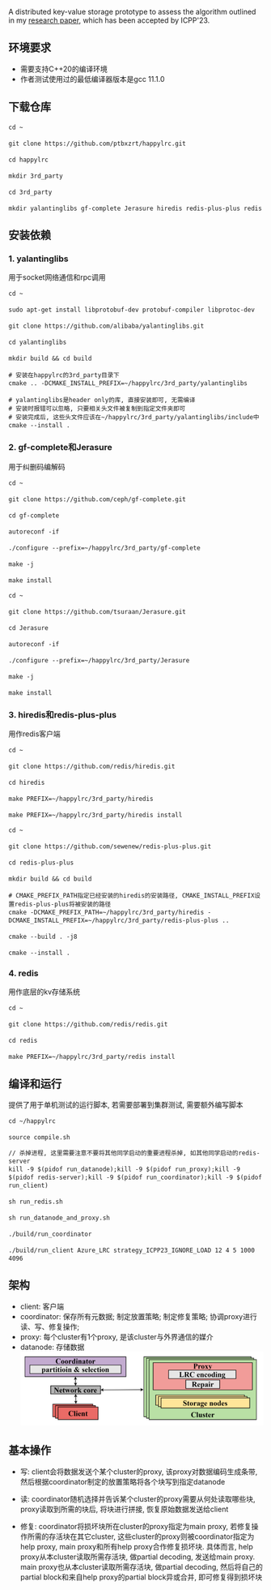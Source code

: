 [paper]: https://dl.acm.org/doi/10.1145/3605573.3605635

A distributed key-value storage prototype to assess the algorithm outlined in my [research paper][paper], which has been accepted by ICPP'23.

## 环境要求
- 需要支持C++20的编译环境
- 作者测试使用过的最低编译器版本是gcc 11.1.0 
## 下载仓库
```
cd ~

git clone https://github.com/ptbxzrt/happylrc.git

cd happylrc

mkdir 3rd_party

cd 3rd_party

mkdir yalantinglibs gf-complete Jerasure hiredis redis-plus-plus redis
```

## 安装依赖
### 1. yalantinglibs
用于socket网络通信和rpc调用
```
cd ~

sudo apt-get install libprotobuf-dev protobuf-compiler libprotoc-dev

git clone https://github.com/alibaba/yalantinglibs.git

cd yalantinglibs

mkdir build && cd build

# 安装在happylrc的3rd_party目录下
cmake .. -DCMAKE_INSTALL_PREFIX=~/happylrc/3rd_party/yalantinglibs

# yalantinglibs是header only的库, 直接安装即可, 无需编译
# 安装时报错可以忽略, 只要相关头文件被复制到指定文件夹即可
# 安装完成后, 这些头文件应该在~/happylrc/3rd_party/yalantinglibs/include中
cmake --install .
```

### 2. gf-complete和Jerasure
用于纠删码编解码
```
cd ~

git clone https://github.com/ceph/gf-complete.git

cd gf-complete

autoreconf -if

./configure --prefix=~/happylrc/3rd_party/gf-complete

make -j

make install
```
```
cd ~

git clone https://github.com/tsuraan/Jerasure.git

cd Jerasure

autoreconf -if

./configure --prefix=~/happylrc/3rd_party/Jerasure

make -j

make install
``` 

### 3. hiredis和redis-plus-plus
用作redis客户端
```
cd ~

git clone https://github.com/redis/hiredis.git

cd hiredis

make PREFIX=~/happylrc/3rd_party/hiredis

make PREFIX=~/happylrc/3rd_party/hiredis install
```
```
cd ~

git clone https://github.com/sewenew/redis-plus-plus.git

cd redis-plus-plus

mkdir build && cd build

# CMAKE_PREFIX_PATH指定已经安装的hiredis的安装路径, CMAKE_INSTALL_PREFIX设置redis-plus-plus将被安装的路径
cmake -DCMAKE_PREFIX_PATH=~/happylrc/3rd_party/hiredis -DCMAKE_INSTALL_PREFIX=~/happylrc/3rd_party/redis-plus-plus ..

cmake --build . -j8

cmake --install .
```

### 4. redis
用作底层的kv存储系统
```
cd ~

git clone https://github.com/redis/redis.git

cd redis

make PREFIX=~/happylrc/3rd_party/redis install
```


## 编译和运行
提供了用于单机测试的运行脚本, 若需要部署到集群测试, 需要额外编写脚本
```
cd ~/happylrc

source compile.sh
```
```
// 杀掉进程, 这里需要注意不要将其他同学启动的重要进程杀掉, 如其他同学启动的redis-server
kill -9 $(pidof run_datanode);kill -9 $(pidof run_proxy);kill -9 $(pidof redis-server);kill -9 $(pidof run_coordinator);kill -9 $(pidof run_client)

sh run_redis.sh

sh run_datanode_and_proxy.sh

./build/run_coordinator

./build/run_client Azure_LRC strategy_ICPP23_IGNORE_LOAD 12 4 5 1000 4096
```

## 架构
- client: 客户端
- coordinator: 保存所有元数据; 制定放置策略; 制定修复策略; 协调proxy进行读、写、修复操作;
- proxy: 每个cluster有1个proxy, 是该cluster与外界通信的媒介
- datanode: 存储数据
![Alt text](architecture.png)


## 基本操作
- 写: client会将数据发送个某个cluster的proxy, 该proxy对数据编码生成条带, 然后根据coordinator制定的放置策略将各个块写到指定datanode

- 读: coordinator随机选择并告诉某个cluster的proxy需要从何处读取哪些块, proxy读取到所需的块后, 将块进行拼接, 恢复原始数据发送给client

- 修复: coordinator将损坏块所在cluster的proxy指定为main proxy, 若修复操作所需的存活块在其它cluster, 这些cluster的proxy则被coordinator指定为help proxy, main proxy和所有help proxy合作修复损坏块. 具体而言, help proxy从本cluster读取所需存活块, 做partial decoding, 发送给main proxy. main proxy也从本cluster读取所需存活块, 做partial decoding, 然后将自己的partial block和来自help proxy的partial block异或合并, 即可修复得到损坏块
